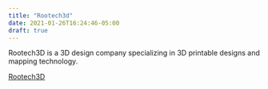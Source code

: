 ```yaml
---
title: "Rootech3d"
date: 2021-01-26T16:24:46-05:00
draft: true
---
```


Rootech3D is a 3D design company specializing in 3D printable designs and mapping technology.

[Rootech3D](https://rootech3d.design)

